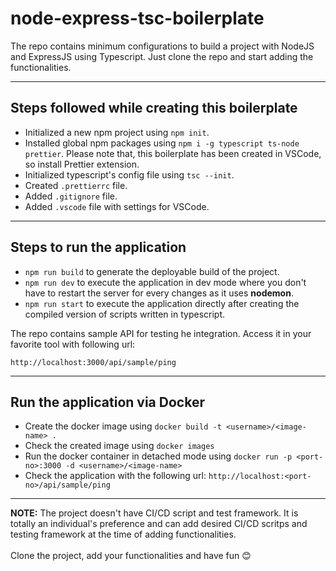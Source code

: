 # node-express-tsc-boilerplate
The repo contains minimum configurations to build a project with NodeJS and ExpressJS using Typescript. Just clone the repo and start adding the functionalities.

---

## Steps followed while creating this boilerplate
- Initialized a new npm project using `npm init`.
- Installed global npm packages using `npm i -g typescript ts-node prettier`. Please note that, this boilerplate has been created in VSCode, so install Prettier extension.
- Initialized typescript's config file using `tsc --init`.
- Created `.prettierrc` file. 
- Added `.gitignore` file.
- Added `.vscode` file with settings for VSCode.

---
## Steps to run the application
- `npm run build` to generate the deployable build of the project.
- `npm run dev` to execute the application in dev mode where you don't have to restart the server for every changes as it uses **nodemon**.
- `npm run start` to execute the application directly after creating the compiled version of scripts written in typescript.


The repo contains sample API for testing he integration. Access it in your favorite tool with following url:

`http://localhost:3000/api/sample/ping`

---
## Run the application via Docker
- Create the docker image using `docker build -t <username>/<image-name> .`
- Check the created image using `docker images`
- Run the docker container in detached mode using `docker run -p <port-no>:3000 -d <username>/<image-name>`
- Check the application with the following url:
`http://localhost:<port-no>/api/sample/ping`<br/>

---

**NOTE:** The project doesn't have CI/CD script and test framework. It is totally an individual's preference and can add desired CI/CD scritps and testing framework at the time of adding functionalities.<br/><br/>
Clone the project, add your functionalities and have fun 😊
